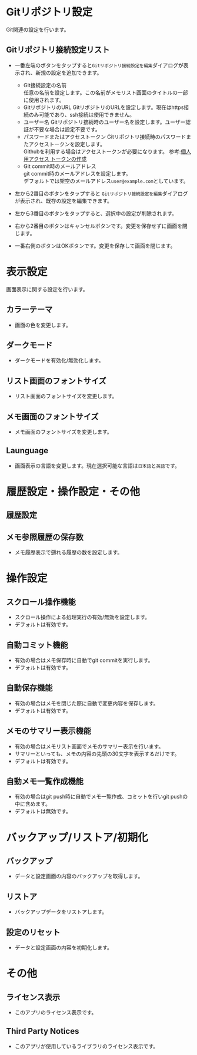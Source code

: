 # Gitリポジトリ設定
Git関連の設定を行います。  

## Gitリポジトリ接続設定リスト
- 一番左端のボタンをタップすると`Gitリポジトリ接続設定を編集`ダイアログが表示され、新規の設定を追加できます。
  - Git接続設定の名前  
    任意の名前を設定します。この名前がメモリスト画面のタイトルの一部に使用されます。
  - GitリポジトリのURL
    GitリポジトリのURLを設定します。現在はhttps接続のみ可能であり、ssh接続は使用できません。
  - ユーザー名
    Gitリポジトリ接続時のユーザー名を設定します。ユーザー認証が不要な場合は設定不要です。
  - パスワードまたはアクセストークン
    Gitリポジトリ接続時のパスワードまたアクセストークンを設定します。  
    Githubを利用する場合はアクセストークンが必要になります。
    参考:[個人用アクセス トークンの作成](https://docs.github.com/ja/authentication/keeping-your-account-and-data-secure/creating-a-personal-access-token)
  - Git commit時のメールアドレス  
    git commit時のメールアドレスを設定します。  
    デフォルトでは架空のメールアドレス`user@example.com`としています。
    
- 左から2番目のボタンをタップすると  `Gitリポジトリ接続設定を編集`ダイアログが表示され、既存の設定を編集できます。
- 左から3番目のボタンをタップすると、選択中の設定が削除されます。
- 右から2番目のボタンはキャンセルボタンです。変更を保存せずに画面を閉じます。
- 一番右側のボタンはOKボタンです。変更を保存して画面を閉じます。

## 
# 表示設定
画面表示に関する設定を行います。  

## カラーテーマ
- 画面の色を変更します。

## ダークモード
- ダークモードを有効化/無効化します。

## リスト画面のフォントサイズ
- リスト画面のフォントサイズを変更します。

## メモ画面のフォントサイズ
- メモ画面のフォントサイズを変更します。

## Launguage
- 画面表示の言語を変更します。現在選択可能な言語は`日本語`と`英語`です。

# 履歴設定・操作設定・その他

## 履歴設定
## メモ参照履歴の保存数
- メモ履歴表示で遡れる履歴の数を設定します。

# 操作設定
## スクロール操作機能
- スクロール操作による処理実行の有効/無効を設定します。
- デフォルトは有効です。

## 自動コミット機能
- 有効の場合はメモ保存時に自動でgit commitを実行します。
- デフォルトは有効です。

## 自動保存機能
- 有効の場合はメモを閉じた際に自動で変更内容を保存します。
- デフォルトは有効です。

## メモのサマリー表示機能
- 有効の場合はメモリスト画面でメモのサマリー表示を行います。
- サマリーといっても、メモの内容の先頭の30文字を表示するだけです。
- デフォルトは有効です。

## 自動メモ一覧作成機能
- 有効の場合はgit push時に自動でメモ一覧作成、コミットを行いgit pushの中に含めます。
- デフォルトは無効です。

# バックアップ/リストア/初期化
## バックアップ
- データと設定画面の内容のバックアップを取得します。
## リストア
- バックアップデータをリストアします。
## 設定のリセット
- データと設定画面の内容を初期化します。

# その他
## ライセンス表示
- このアプリのライセンス表示です。

## Third Party Notices
- このアプリが使用しているライブラリのライセンス表示です。

